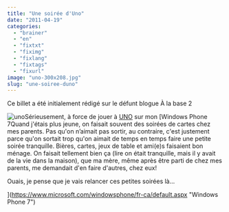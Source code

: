 ```yaml
---
title: "Une soirée d'Uno"
date: "2011-04-19"
categories: 
  - "brainer"
  - "en"
  - "fixtxt"
  - "fiximg"
  - "fixlang"
  - "fixtags"
  - "fixurl"
image: "uno-300x208.jpg"
slug: "une-soiree-duno"
---
```


Ce billet a été initialement rédigé sur le défunt blogue À la base 2

![](images/uno-300x208.jpg "uno")Sérieusement, à force de jouer à [UNO](https://fr.wikipedia.org/wiki/Uno_(jeu) "Article Wikipédia sur Uno") sur mon [Windows Phone 7Quand j'étais plus jeune, on faisait souvent des soirées de cartes chez mes parents. Pas qu'on n’aimait pas sortir, au contraire, c'est justement parce qu'on sortait trop qu'on aimait de temps en temps faire une petite soirée tranquille. Bières, cartes, jeux de table et ami(e)s faisaient bon ménage. On faisait tellement bien ça (lire on était tranquille, mais il y avait de la vie dans la maison), que ma mère, même après être parti de chez mes parents, me demandait d'en faire d'autres, chez eux!

Ouais, je pense que je vais relancer ces petites soirées là...

](https://www.microsoft.com/windowsphone/fr-ca/default.aspx "Windows Phone 7")
